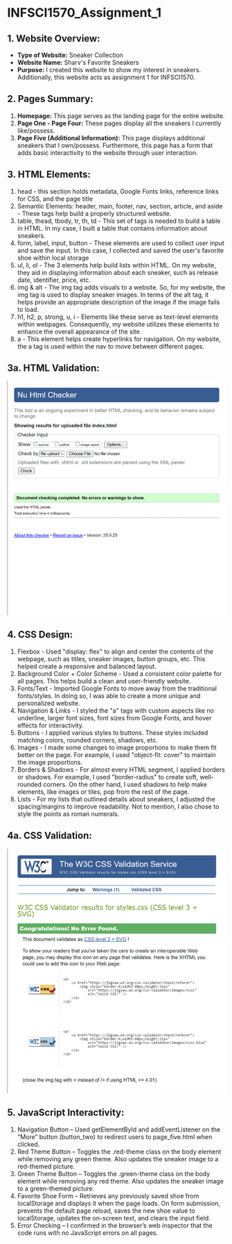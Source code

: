 # INFSCI1570_Assignment_1

## 1. Website Overview:
- **Type of Website:** Sneaker Collection
- **Website Name:** Sharv's Favorite Sneakers
- **Purpose:** I created this website to show my interest in sneakers. Additionally, this website acts as assignment 1 for INFSCI1570.
## 2. Pages Summary:
1. **Homepage:** This page serves as the landing page for the entire website.
2. **Page One - Page Four:** These pages display all the sneakers I currently like/possess.
3. **Page Five (Additional Information):** This page displays additional sneakers that I own/possess. Furthermore, this page has a form that adds basic interactivity to the website through user interaction. 
## 3. HTML Elements:
1. head - this section holds metadata, Google Fonts links, reference links for CSS, and the page title 
2. Semantic Elements: header, main, footer, nav, section, article, and aside - These tags help build a properly structured website. 
3. table, thead, tbody, tr, th, td - This set of tags is needed to build a table in HTML. In my case, I built a table that contains information about sneakers.
4. form, label, input, button - These elements are used to collect user input and save the input. In this case, I collected and saved the user's favorite shoe within local storage
5. ul, li, ol - The 3 elements help build lists within HTML. On my website, they aid in displaying information about each sneaker, such as release date, identifier, price, etc.
6. img & alt - The img tag adds visuals to a website. So, for my website, the img tag is used to display sneaker images. In terms of the alt tag, it helps provide an appropriate description of the image if the image fails to load. 
7. h1, h2, p, strong, u, i - Elements like these serve as text-level elements within webpages. Consequently, my website utilizes these elements to enhance the overall appearance of the site. 
8. a - This element helps create hyperlinks for navigation. On my website, the a tag is used within the nav to move between different pages. 
## 3a. HTML Validation:
![Databrick project with Snowfake](HTML_VALIDATION.png)
## 4. CSS Design:
1. Flexbox - Used "display: flex" to align and center the contents of the webpage, such as titles, sneaker images, button groups, etc. This helped create a responsive and balanced layout.
2. Background Color + Color Scheme - Used a consistent color palette for all pages. This helps build a clean and user-friendly website.
3. Fonts/Text - Imported Google Fonts to move away from the traditional fonts/styles. In doing so, I was able to create a more unique and personalized website.
4. Navigation & Links - I styled the "a" tags with custom aspects like no underline, larger font sizes, font sizes from Google Fonts, and hover effects for interactivity.
5. Buttons - I applied various styles to buttons. These styles included matching colors, rounded corners, shadows, etc.
6. Images - I made some changes to image proportions to make them fit better on the page. For example, I used "object-fit: cover" to maintain the image proportions.
7. Borders & Shadows - For almost every HTML segment, I applied borders or shadows. For example, I used "border-radius" to create soft, well-rounded corners. On the other hand, I used shadows to help make elements, like images or tiles, pop from the rest of the page. 
8. Lists - For my lists that outlined details about sneakers, I adjusted the spacing/margins to improve readability. Not to mention, I also chose to style the points as roman numerals. 
## 4a. CSS Validation:
![Databrick project with Snowfake](CSS_VALIDATION.png)
## 5. JavaScript Interactivity:
1. Navigation Button – Used getElementById and addEventListener on the “More” button (button_two) to redirect users to page_five.html when clicked.
2. Red Theme Button – Toggles the .red-theme class on the body element while removing any green theme. Also updates the sneaker image to a red-themed picture.
3. Green Theme Button – Toggles the .green-theme class on the body element while removing any red theme. Also updates the sneaker image to a green-themed picture.
4. Favorite Shoe Form – Retrieves any previously saved shoe from localStorage and displays it when the page loads. On form submission, prevents the default page reload, saves the new shoe value to localStorage, updates the on-screen text, and clears the input field.
5. Error Checking – I confirmed in the browser’s web inspector that the code runs with no JavaScript errors on all pages.
